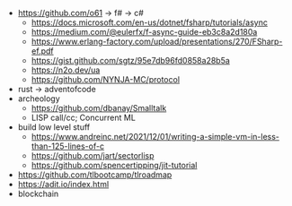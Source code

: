 

* https://github.com/o61 -> f# -> c#
  * https://docs.microsoft.com/en-us/dotnet/fsharp/tutorials/async
  * https://medium.com/@eulerfx/f-async-guide-eb3c8a2d180a
  * https://www.erlang-factory.com/upload/presentations/270/FSharp-ef.pdf
  * https://gist.github.com/sgtz/95e7db96fd0858a28b5a
  * https://n2o.dev/ua
  * https://github.com/NYNJA-MC/protocol
* rust -> adventofcode
* archeology
  * https://github.com/dbanay/Smalltalk
  * LISP call/cc; Concurrent ML
* build low level stuff
  * https://www.andreinc.net/2021/12/01/writing-a-simple-vm-in-less-than-125-lines-of-c
  * https://github.com/jart/sectorlisp
  * https://github.com/spencertipping/jit-tutorial
* https://github.com/tlbootcamp/tlroadmap
* https://adit.io/index.html
* blockchain
